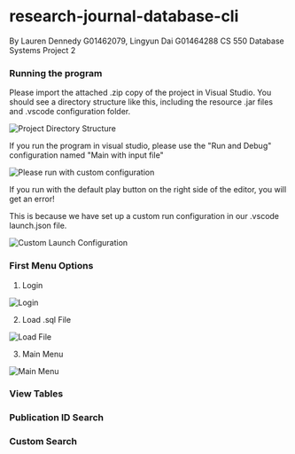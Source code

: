 # research-journal-database-cli
By Lauren Dennedy G01462079, Lingyun Dai G01464288
CS 550 Database Systems Project 2

### Running the program
Please import the attached .zip copy of the project in Visual Studio. You should see a directory structure like this, including the resource .jar files and .vscode configuration folder.

![Project Directory Structure](https://imgur.com/Sbt02jv)

If you run the program in visual studio, please use the "Run and Debug" configuration named "Main with input file"

![Please run with custom configuration](https://imgur.com/V5jwTA4)

If you run with the default play button on the right side of the editor, you will get an error!

This is because we have set up a custom run configuration in our .vscode launch.json file.

![Custom Launch Configuration](https://imgur.com/kXAZBgQ)

### First Menu Options
1. Login

![Login](https://imgur.com/gfAMqRM)

2. Load .sql File

![Load File](https://imgur.com/SRnbDC4)

3. Main Menu

![Main Menu](https://imgur.com/VGrMSB7)

### View Tables

### Publication ID Search

### Custom Search